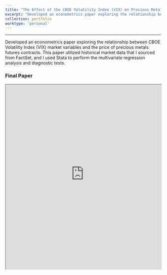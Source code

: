 ```yaml
---
title: "The Effect of the CBOE Volatility Index (VIX) on Precious Metals Futures Prices (2024)"
excerpt: "Developed an econometrics paper exploring the relationship between CBOE Volatility Index (VIX) market variables and the price of precious metals futures contracts."
collection: portfolio
worktype: 'personal'
---
```

------

Developed an econometrics paper exploring the relationship between CBOE Volatility Index (VIX) market variables and the price of precious metals futures contracts. This paper utilized historical market data that I sourced from FactSet, and I used Stata to perform the multivariate regression analysis and diagnostic tests.

### Final Paper

<iframe
      src="https://chamberlainlondon.github.io/images/portfolio/portfolio-5/Chamberlain_VIX.pdf"
      width="100%"
      height="600px"
></iframe>

